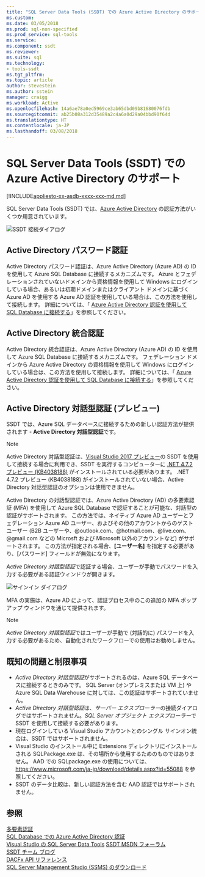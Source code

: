 ```yaml
---
title: "SQL Server Data Tools (SSDT) での Azure Active Directory のサポート| Microsoft Docs"
ms.custom: 
ms.date: 03/05/2018
ms.prod: sql-non-specified
ms.prod_service: sql-tools
ms.service: 
ms.component: ssdt
ms.reviewer: 
ms.suite: sql
ms.technology:
- tools-ssdt
ms.tgt_pltfrm: 
ms.topic: article
author: stevestein
ms.author: sstein
manager: craigg
ms.workload: Active
ms.openlocfilehash: 14a6ae78a0ed5969ce3ab65dbd09b81680076fdb
ms.sourcegitcommit: ab25b08a312d35489a2c4a6a0d29a04bbd90f64d
ms.translationtype: HT
ms.contentlocale: ja-JP
ms.lasthandoff: 03/08/2018
---
```

# <a name="azure-active-directory-support-in-sql-server-data-tools-ssdt"></a>SQL Server Data Tools (SSDT) での Azure Active Directory のサポート

[!INCLUDE[appliesto-xx-asdb-xxxx-xxx-md.md](../includes/appliesto-xx-asdb-xxxx-xxx-md.md)]

SQL Server Data Tools (SSDT) では、[Azure Active Directory](https://docs.microsoft.com/azure/active-directory/active-directory-whatis) の認証方法がいくつか用意されています。

![SSDT 接続ダイアログ](media/azure-active-directory/interactive.png)

## <a name="active-directory-password-authentication"></a>Active Directory パスワード認証

Active Directory パスワード認証は、Azure Active Directory (Azure AD) の ID を使用して Azure SQL Database に接続するメカニズムです。  Azure とフェデレーションされていないドメインから資格情報を使用して Windows にログインしている場合、あるいは初期ドメインまたはクライアント ドメインに基づく Azure AD を使用する Azure AD 認証を使用している場合は、この方法を使用して接続します。 詳細については、「 [Azure Active Directory 認証を使用して SQL Database に接続する](https://docs.microsoft.com/azure/sql-database/sql-database-aad-authentication)」を参照してください。  

## <a name="active-directory-integrated-authentication"></a>Active Directory 統合認証

Active Directory 統合認証は、Azure Active Directory (Azure AD) の ID を使用して Azure SQL Database に接続するメカニズムです。 フェデレーション ドメインから Azure Active Directory の資格情報を使用して Windows にログインしている場合は、この方法を使用して接続します。 詳細については、「 [Azure Active Directory 認証を使用して SQL Database に接続する](https://docs.microsoft.com/azure/sql-database/sql-database-aad-authentication)」を参照してください。

## <a name="active-directory-interactive-authentication-preview"></a>Active Directory 対話型認証 (プレビュー)

SSDT では、Azure SQL データベースに接続するための新しい認証方法が提供されます - **Active Directory 対話型認証**です。


> [!NOTE]
> Active Directory 対話型認証は、[Visual Studio 2017 プレビュー](https://www.visualstudio.com/vs/preview/)の SSDT を使用して接続する場合に利用でき、SSDT を実行するコンピューターに [.NET 4.7.2 プレビュー (KB4038188)](https://go.microsoft.com/fwlink/?linkid=867317) がインストールされている必要があります。 .NET 4.7.2 プレビュー (KB4038188) がインストールされていない場合、Active Directory 対話型認証のオプションは使用できません。


Active Directory の対話型認証では、Azure Active Directory (AD) の多要素認証 (MFA) を使用して Azure SQL Database で認証することが可能な、対話型の認証がサポートされます。 この方法では、ネイティブ Azure AD ユーザーとフェデレーション Azure AD ユーザー、およびその他のアカウントからのゲスト ユーザー (B2B ユーザーや、@outlook.com、@hotmail.com、@live.com、@gmail.com などの Microsft および Microsoft 以外のアカウントなど) がサポートされます。 この方法が指定される場合、**[ユーザー名]** を指定する必要があり、[パスワード] フィールドが無効になります。 

*Active Directory 対話型認証*で認証する場合、ユーザーが手動でパスワードを入力する必要がある認証ウィンドウが開きます。

![サインイン ダイアログ](media/azure-active-directory/sign-in.png)

MFA の実施は、Azure AD によって、認証プロセス中のこの追加の MFA ポップアップ ウィンドウを通じて提供されます。

> [!NOTE]
> *Active Directory 対話型認証*ではユーザーが手動で (対話的に) パスワードを入力する必要があるため、自動化されたワークフローでの使用はお勧めしません。


## <a name="known-issues-and-limitations"></a>既知の問題と制限事項

- *Active Directory 対話型認証*がサポートされるのは、Azure SQL データベースに接続するときのみです。 SQL Server (オンプレミスまたは VM 上) や Azure SQL Data Warehouse に対しては、この認証はサポートされていません。
- *Active Directory 対話型認証*は、*サーバー エクスプローラー*の接続ダイアログではサポートされません。*SQL Server オブジェクト エクスプローラー*で SSDT を使用して接続する必要があります。
- 現在ログインしている Visual Studio アカウントとのシングル サインオン統合は、SSDT ではサポートされません。
- Visual Studio のインストール中に Extensions ディレクトリにインストールされる SQLPackage.exe は、その場所から使用するためのものではありません。 AAD での SQLpackage.exe の使用については、https://www.microsoft.com/ja-jp/download/details.aspx?id=55088 を参照してください。 
- SSDT のデータ比較は、新しい認証方法を含む AAD 認証ではサポートされません。  





## <a name="see-also"></a>参照  
[多要素認証](https://docs.microsoft.com/azure/sql-database/sql-database-ssms-mfa-authentication)  
[SQL Database での Azure Active Directory 認証](https://docs.microsoft.com/azure/sql-database/sql-database-aad-authentication-configure)  
[Visual Studio の SQL Server Data Tools](https://msdn.microsoft.com/library/hh272686(v=vs.103).aspx)  
[SSDT MSDN フォーラム](https://social.msdn.microsoft.com/Forums/sqlserver/home?forum=ssdt)  
[SSDT チーム ブログ](http://blogs.msdn.com/b/ssdt/)  
[DACFx API リファレンス](https://msdn.microsoft.com/library/dn645454.aspx)  
[SQL Server Management Studio (SSMS) のダウンロード](../ssms/download-sql-server-management-studio-ssms.md)  
